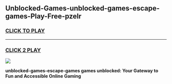 
## Unblocked-Games-unblocked-games-escape-games-Play-Free-pzelr
<h3>
<a href="https://premium76.site?title=unblocked-games-escape-games&ref=19M">CLICK TO PLAY</a></h3>
<hr>

<h3>
<a href="https://premium76.site?title=unblocked-games-escape-games&ref=19M">CLICK 2 PLAY</a>
  
</h3>

<a href="https://premium76.site?title=unblocked-games-escape-games&ref=19M"><img src="https://clearcache.store/games.png"></a>


**unblocked-games-escape-games games unblocked: Your Gateway to Fun and Accessible Online Gaming**
